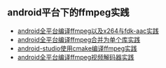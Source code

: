 

## android平台下的ffmpeg实践

- [android全平台编译ffmpeg以及x264与fdk-aac实践](https://github.com/byhook/ffmpeg4android/blob/master/readme/android全平台编译ffmpeg以及x264与fdk-aac实践.md)
- [android全平台编译ffmpeg合并为单个库实践](https://github.com/byhook/ffmpeg4android/blob/master/readme/android全平台编译ffmpeg合并为单个库实践.md)
- [android-studio使用cmake编译ffmpeg实践](https://github.com/byhook/ffmpeg4android/blob/master/readme/android-studio使用cmake编译ffmpeg实践.md)
- [android全平台编译ffmpeg视频解码器实践](https://github.com/byhook/ffmpeg4android/blob/master/readme/android全平台编译ffmpeg视频解码器实践.md)
